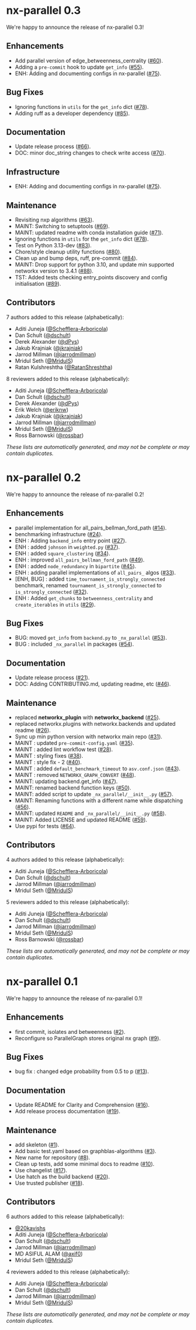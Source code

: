 # nx-parallel 0.3

We're happy to announce the release of nx-parallel 0.3!

## Enhancements

- Add parallel version of edge_betweenness_centrality ([#60](https://github.com/networkx/nx-parallel/pull/60)).
- Adding a `pre-commit` hook to update `get_info` ([#55](https://github.com/networkx/nx-parallel/pull/55)).
- ENH: Adding and documenting configs in nx-parallel ([#75](https://github.com/networkx/nx-parallel/pull/75)).

## Bug Fixes

- Ignoring functions in `utils` for the `get_info` dict ([#78](https://github.com/networkx/nx-parallel/pull/78)).
- Adding ruff as a developer dependency ([#85](https://github.com/networkx/nx-parallel/pull/85)).

## Documentation

- Update release process ([#66](https://github.com/networkx/nx-parallel/pull/66)).
- DOC: minor doc_string changes to check write access ([#70](https://github.com/networkx/nx-parallel/pull/70)).

## Infrastructure

- ENH: Adding and documenting configs in nx-parallel ([#75](https://github.com/networkx/nx-parallel/pull/75)).

## Maintenance

- Revisiting nxp algorithms ([#63](https://github.com/networkx/nx-parallel/pull/63)).
- MAINT: Switching to setuptools ([#69](https://github.com/networkx/nx-parallel/pull/69)).
- MAINT: updated readme with conda installation guide ([#71](https://github.com/networkx/nx-parallel/pull/71)).
- Ignoring functions in `utils` for the `get_info` dict ([#78](https://github.com/networkx/nx-parallel/pull/78)).
- Test on Python 3.13-dev ([#83](https://github.com/networkx/nx-parallel/pull/83)).
- Chore/style cleanup utility functions ([#80](https://github.com/networkx/nx-parallel/pull/80)).
- Clean up and bump deps, ruff, pre-commit ([#84](https://github.com/networkx/nx-parallel/pull/84)).
- MAINT: Drop support for python 3.10, and update min supported networkx version to 3.4.1 ([#88](https://github.com/networkx/nx-parallel/pull/88)).
- TST: Added tests checking entry_points discovery and config initialisation ([#89](https://github.com/networkx/nx-parallel/pull/89)).

## Contributors

7 authors added to this release (alphabetically):

- Aditi Juneja ([@Schefflera-Arboricola](https://github.com/Schefflera-Arboricola))
- Dan Schult ([@dschult](https://github.com/dschult))
- Derek Alexander ([@dPys](https://github.com/dPys))
- Jakub Krajniak ([@jkrajniak](https://github.com/jkrajniak))
- Jarrod Millman ([@jarrodmillman](https://github.com/jarrodmillman))
- Mridul Seth ([@MridulS](https://github.com/MridulS))
- Ratan Kulshreshtha ([@RatanShreshtha](https://github.com/RatanShreshtha))

8 reviewers added to this release (alphabetically):

- Aditi Juneja ([@Schefflera-Arboricola](https://github.com/Schefflera-Arboricola))
- Dan Schult ([@dschult](https://github.com/dschult))
- Derek Alexander ([@dPys](https://github.com/dPys))
- Erik Welch ([@eriknw](https://github.com/eriknw))
- Jakub Krajniak ([@jkrajniak](https://github.com/jkrajniak))
- Jarrod Millman ([@jarrodmillman](https://github.com/jarrodmillman))
- Mridul Seth ([@MridulS](https://github.com/MridulS))
- Ross Barnowski ([@rossbar](https://github.com/rossbar))

_These lists are automatically generated, and may not be complete or may contain duplicates._

# nx-parallel 0.2

We're happy to announce the release of nx-parallel 0.2!

## Enhancements

- parallel implementation for all_pairs_bellman_ford_path ([#14](https://github.com/networkx/nx-parallel/pull/14)).
- benchmarking infrastructure ([#24](https://github.com/networkx/nx-parallel/pull/24)).
- ENH : Adding `backend_info` entry point ([#27](https://github.com/networkx/nx-parallel/pull/27)).
- ENH : added `johnson` in `weighted.py` ([#37](https://github.com/networkx/nx-parallel/pull/37)).
- ENH : added `square_clustering` ([#34](https://github.com/networkx/nx-parallel/pull/34)).
- ENH : improved `all_pairs_bellman_ford_path` ([#49](https://github.com/networkx/nx-parallel/pull/49)).
- ENH : added `node_redundancy` in `bipartite` ([#45](https://github.com/networkx/nx-parallel/pull/45)).
- ENH : adding parallel implementations of `all_pairs_` algos ([#33](https://github.com/networkx/nx-parallel/pull/33)).
- [ENH, BUG] : added `time_tournament_is_strongly_connected` benchmark, renamed `tournament_is_strongly_connected` to `is_strongly_connected` ([#32](https://github.com/networkx/nx-parallel/pull/32)).
- ENH : Added `get_chunks` to `betweenness_centrality` and `create_iterables` in `utils` ([#29](https://github.com/networkx/nx-parallel/pull/29)).

## Bug Fixes

- BUG: moved `get_info` from `backend.py` to `_nx_parallel` ([#53](https://github.com/networkx/nx-parallel/pull/53)).
- BUG : included `_nx_parallel` in packages ([#54](https://github.com/networkx/nx-parallel/pull/54)).

## Documentation

- Update release process ([#21](https://github.com/networkx/nx-parallel/pull/21)).
- DOC: Adding CONTRIBUTING.md, updating readme, etc ([#46](https://github.com/networkx/nx-parallel/pull/46)).

## Maintenance

- replaced **networkx_plugin** with **networkx_backend** ([#25](https://github.com/networkx/nx-parallel/pull/25)).
- replaced networkx.plugins with networkx.backends and updated readme ([#26](https://github.com/networkx/nx-parallel/pull/26)).
- Sync up min python version with networkx main repo ([#31](https://github.com/networkx/nx-parallel/pull/31)).
- MAINT : updated `pre-commit-config.yaml` ([#35](https://github.com/networkx/nx-parallel/pull/35)).
- MAINT : added lint workflow test ([#28](https://github.com/networkx/nx-parallel/pull/28)).
- MAINT : styling fixes ([#38](https://github.com/networkx/nx-parallel/pull/38)).
- MAINT : style fix - 2 ([#40](https://github.com/networkx/nx-parallel/pull/40)).
- MAINT : added `default_benchmark_timeout` to `asv.conf.json` ([#43](https://github.com/networkx/nx-parallel/pull/43)).
- MAINT : removed `NETWORKX_GRAPH_CONVERT` ([#48](https://github.com/networkx/nx-parallel/pull/48)).
- MAINT: updating backend.get_info ([#47](https://github.com/networkx/nx-parallel/pull/47)).
- MAINT: renamed backend function keys ([#50](https://github.com/networkx/nx-parallel/pull/50)).
- MAINT: added script to update `_nx_parallel/__init__.py` ([#57](https://github.com/networkx/nx-parallel/pull/57)).
- MAINT: Renaming functions with a different name while dispatching ([#56](https://github.com/networkx/nx-parallel/pull/56)).
- MAINT: updated `README` and `_nx_parallel/__init__.py` ([#58](https://github.com/networkx/nx-parallel/pull/58)).
- MAINT: Added LICENSE and updated README ([#59](https://github.com/networkx/nx-parallel/pull/59)).
- Use pypi for tests ([#64](https://github.com/networkx/nx-parallel/pull/64)).

## Contributors

4 authors added to this release (alphabetically):

- Aditi Juneja ([@Schefflera-Arboricola](https://github.com/Schefflera-Arboricola))
- Dan Schult ([@dschult](https://github.com/dschult))
- Jarrod Millman ([@jarrodmillman](https://github.com/jarrodmillman))
- Mridul Seth ([@MridulS](https://github.com/MridulS))

5 reviewers added to this release (alphabetically):

- Aditi Juneja ([@Schefflera-Arboricola](https://github.com/Schefflera-Arboricola))
- Dan Schult ([@dschult](https://github.com/dschult))
- Jarrod Millman ([@jarrodmillman](https://github.com/jarrodmillman))
- Mridul Seth ([@MridulS](https://github.com/MridulS))
- Ross Barnowski ([@rossbar](https://github.com/rossbar))

_These lists are automatically generated, and may not be complete or may contain duplicates._

# nx-parallel 0.1

We're happy to announce the release of nx-parallel 0.1!

## Enhancements

- first commit, isolates and betweenness ([#2](https://github.com/networkx/nx-parallel/pull/2)).
- Reconfigure so ParallelGraph stores original nx graph ([#9](https://github.com/networkx/nx-parallel/pull/9)).

## Bug Fixes

- bug fix : changed edge probability from 0.5 to p ([#13](https://github.com/networkx/nx-parallel/pull/13)).

## Documentation

- Update README for Clarity and Comprehension ([#16](https://github.com/networkx/nx-parallel/pull/16)).
- Add release process documentation ([#19](https://github.com/networkx/nx-parallel/pull/19)).

## Maintenance

- add skeleton ([#1](https://github.com/networkx/nx-parallel/pull/1)).
- Add basic test.yaml based on graphblas-algorithms ([#3](https://github.com/networkx/nx-parallel/pull/3)).
- New name for repository ([#8](https://github.com/networkx/nx-parallel/pull/8)).
- Clean up tests, add some minimal docs to readme ([#10](https://github.com/networkx/nx-parallel/pull/10)).
- Use changelist ([#17](https://github.com/networkx/nx-parallel/pull/17)).
- Use hatch as the build backend ([#20](https://github.com/networkx/nx-parallel/pull/20)).
- Use trusted publisher ([#18](https://github.com/networkx/nx-parallel/pull/18)).

## Contributors

6 authors added to this release (alphabetically):

- [@20kavishs](https://github.com/20kavishs)
- Aditi Juneja ([@Schefflera-Arboricola](https://github.com/Schefflera-Arboricola))
- Dan Schult ([@dschult](https://github.com/dschult))
- Jarrod Millman ([@jarrodmillman](https://github.com/jarrodmillman))
- MD ASIFUL ALAM ([@axif0](https://github.com/axif0))
- Mridul Seth ([@MridulS](https://github.com/MridulS))

4 reviewers added to this release (alphabetically):

- Aditi Juneja ([@Schefflera-Arboricola](https://github.com/Schefflera-Arboricola))
- Dan Schult ([@dschult](https://github.com/dschult))
- Jarrod Millman ([@jarrodmillman](https://github.com/jarrodmillman))
- Mridul Seth ([@MridulS](https://github.com/MridulS))

_These lists are automatically generated, and may not be complete or may contain
duplicates._
